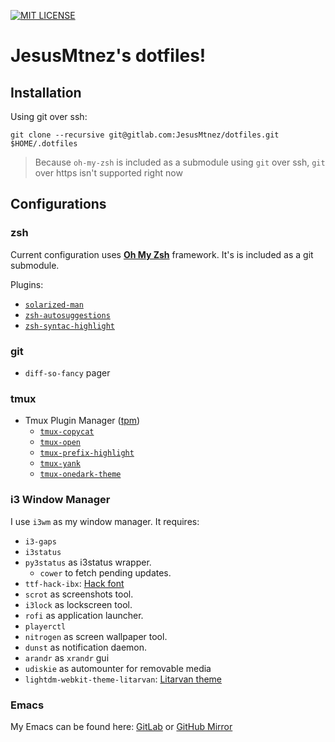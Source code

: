 [![MIT LICENSE](https://img.shields.io/github/license/mashape/apistatus.svg)](/LICENSE)

# JesusMtnez's dotfiles! #

## Installation ##

Using git over ssh:

``` shell
git clone --recursive git@gitlab.com:JesusMtnez/dotfiles.git $HOME/.dotfiles
```

> Because `oh-my-zsh` is included as a submodule using `git` over ssh, `git` over https isn't supported right now

## Configurations

### zsh ###

Current configuration uses [**Oh My Zsh**](https://github.com/robbyrussell/oh-my-zsh) framework. It's is included as a git submodule.

Plugins:
  - [`solarized-man`](https://github.com/zlsun/solarized-man)
  - [`zsh-autosuggestions`](https://github.com/zsh-users/zsh-autosuggestions)
  - [`zsh-syntac-highlight`](https://github.com/zsh-users/zsh-syntax-highlighting)

### git ###

  - `diff-so-fancy` pager

### tmux ###

- Tmux Plugin Manager ([tpm](https://github.com/tmux-plugins/tpm))
  - [`tmux-copycat`](https://github.com/tmux-plugins/tmux-copycat)
  - [`tmux-open`](https://github.com/tmux-plugins/tmux-open)
  - [`tmux-prefix-highlight`](https://github.com/tmux-plugins/tmux-prefix-highlight)
  - [`tmux-yank`](https://github.com/tmux-plugins/tmux-yank)
  - [`tmux-onedark-theme`](https://github.com/odedlaz/tmux-onedark-theme)

### i3 Window Manager ###

I use `i3wm` as my window manager. It requires:

  - `i3-gaps`
  - `i3status`
  - `py3status` as i3status wrapper.
    - `cower` to fetch pending updates.
  - `ttf-hack-ibx`: [Hack font](http://sourcefoundry.org/hack/)
  - `scrot` as screenshots tool.
  - `i3lock` as lockscreen tool.
  - `rofi` as application launcher.
  - `playerctl`
  - `nitrogen` as screen wallpaper tool.
  - `dunst` as notification daemon.
  - `arandr` as `xrandr` gui
  - `udiskie` as automounter for removable media
  - `lightdm-webkit-theme-litarvan`: [Litarvan theme](https://github.com/Litarvan/lightdm-webkit-theme-litarvan)

### Emacs ###

My Emacs can be found here: [GitLab](https://gitlab.com/JesusMtnez/emacs.d) or
[GitHub Mirror](https://github.com/JesusMtnez/emacs.d)
